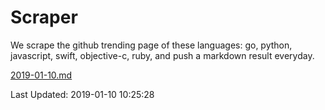 # Scraper

We scrape the github trending page of these languages: go, python, javascript, swift, objective-c, ruby, and push a markdown result everyday.

[2019-01-10.md](https://github.com/henson/Scraper/blob/master/2019-01-10.md)

Last Updated: 2019-01-10 10:25:28